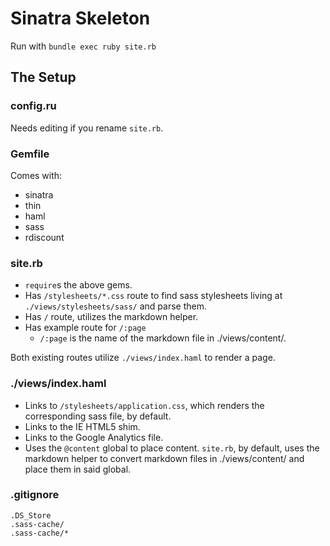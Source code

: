 # Sinatra Skeleton

Run with <code>bundle exec ruby site.rb</code>

## The Setup

### config.ru

Needs editing if you rename <code>site.rb</code>.

### Gemfile

Comes with:

* sinatra
* thin
* haml
* sass
* rdiscount

### site.rb

* <code>require</code>s the above gems.
* Has <code>/stylesheets/*.css</code> route to find sass stylesheets living at <code>./views/stylesheets/sass/</code> and parse them.
* Has <code>/</code> route, utilizes the markdown helper.
* Has example route for <code>/:page</code>
  * <code>/:page</code> is the name of the markdown file in </code>./views/content/</code>.

Both existing routes utilize <code>./views/index.haml</code> to render a page.

### ./views/index.haml

* Links to <code>/stylesheets/application.css</code>, which renders the corresponding sass file, by default.
* Links to the IE HTML5 shim.
* Links to the Google Analytics file.
* Uses the <code>@content</code> global to place content. <code>site.rb</code>, by default, uses the markdown helper to convert markdown files in </code>./views/content/</code> and place them in said global.

### .gitignore

    .DS_Store
    .sass-cache/
    .sass-cache/*